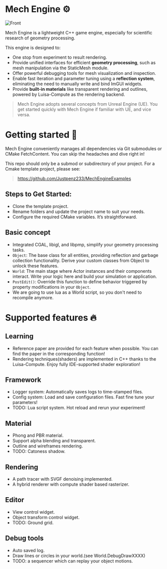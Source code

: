 # Mech Engine ⚙
![Front](https://github.com/user-attachments/assets/c77cb739-a7e4-448f-91b3-e9abdfc58636)

Mech Engine is a lightweight C++ game engine, especially for scientific research of geometry processing.  

This engine is designed to:
* One stop from experiment to result rendering.
* Provide unified interfaces for efficient **geometry processing**, such as mesh manipulation via the StaticMesh module.
* Offer powerful debugging tools for mesh visualization and inspection.
* Enable fast iteration and parameter tuning using a **reflection system**, eliminating the need to manually write and bind ImGUI widgets.
* Provide **built-in materials** like transparent rendering and outlines, powered by Luisa-Compute as the rendering backend.


> Mech Engine adopts several concepts from Unreal Engine (UE). You get started quickly with Mech Engine if familiar with UE, and vice versa.

# Getting started 🚀
Mech Engine conveniently manages all dependencies via Git submodules or CMake FetchContent. You can skip the headaches and dive right in!

This repo should only be a submod or subdirectory of your project. For a Cmake template project, please see:
> https://github.com/Justpenz233/MechEngineExamples

## Steps to Get Started:
* Clone the template project.
* Rename folders and update the project name to suit your needs.
* Configure the required CMake variables. It’s straightforward.

## Basic concept
* Integrated CGAL, libigl, and libpmp, simplify your geometry processing tasks.
* `Object`: The base class for all entities, providing reflection and garbage collection functionality. Derive your custom classes from Object to unlock these features.
* `World`: The main stage where Actor instances and their components interact. Write your logic here and build your simulation or application.
* `PostEdit()`: Override this function to define behavior triggered by property modifications in your `Object`.
* We are going to use lua as a World script, so you don't need to recompile anymore.

# Supported features 🔥

## Learning
*  Reference paper are provided for each feature when possible. You can find the paper in the corresponding function!
*  Rendering techniques(shaders) are implemented in C++ thanks to the Luisa-Compute. Enjoy fully IDE-supported shader exploration!

## Framework
* Logger system: Automatically saves logs to time-stamped files.
* Config system: Load and save configuration files. Fast fine tune your parameters!
* TODO: Lua script system. Hot reload and rerun your experiment!


## Material
* Phong and PBR material.
* Support alpha blending and transparent.
* Outline and wireframes rendering.
* TODO: Catoness shadow.

## Rendering
* A path tracer with SVGF denoising implemented.
* A hybrid renderer with compute shader based rasterizer.

## Editor
* View control widget.
* Object transform control widget.
* TODO: Ground grid.

## Debug tools
* Auto saved log.
* Draw lines or circles in your world.(see World.DebugDrawXXXX)
* TODO: a sequencer which can replay your object motions.
